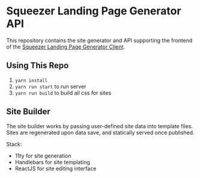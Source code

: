 # Squeezer Landing Page Generator API

This repository contains the site generator and API supporting the frontend of the [Squeezer Landing Page Generator Client](www.github.com/esalling23/squeezer-client).

## Using This Repo

1. `yarn install`
2. `yarn run start` to run server
3. `yarn run build` to build all css for sites

## Site Builder

The site builder works by passing user-defined site data into template files. Sites are regenerated upon data save, and statically served once published. 

Stack: 
- 11ty for site generation
- Handlebars for site templating
- ReactJS for site editing interface